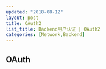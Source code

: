 ```yaml
---
updated: "2018-08-12"
layout: post
title: OAuth2
list_title: Backend用户认证 | OAuth2
categories: [Network,Backend]
---
```


## OAuth



